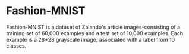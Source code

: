 # Fashion-MNIST
Fashion-MNIST is a dataset of Zalando's article images-consisting of a training set of 60,000 examples and a test set of 10,000 examples. Each example is a 28*28 grayscale image, associated with a label from 10 classes. 
